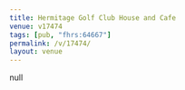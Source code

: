 ```yaml
---
title: Hermitage Golf Club House and Cafe
venue: v17474
tags: [pub, "fhrs:64667"]
permalink: /v/17474/
layout: venue
---
```

null
